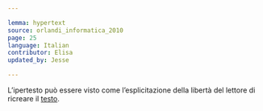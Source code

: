 ```yaml
---

lemma: hypertext
source: orlandi_informatica_2010
page: 25
language: Italian
contributor: Elisa
updated_by: Jesse

---
```


L’ipertesto può essere visto come l’esplicitazione della libertà del lettore di ricreare il [testo](text.html).

